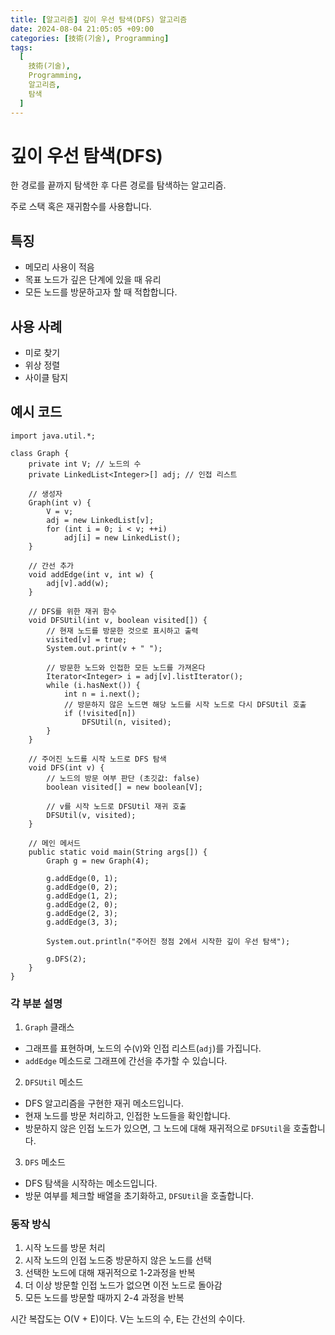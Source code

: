 ```yaml
---
title: [알고리즘] 깊이 우선 탐색(DFS) 알고리즘
date: 2024-08-04 21:05:05 +09:00
categories: [技術(기술), Programming]
tags:
  [
    技術(기술),
    Programming,
    알고리즘,
    탐색
  ]
---
```

<!-- ko -->
# 깊이 우선 탐색(DFS)
한 경로를 끝까지 탐색한 후 다른 경로를 탐색하는 알고리즘.

주로 스택 혹은 재귀함수를 사용합니다.

## 특징
- 메모리 사용이 적음
- 목표 노드가 깊은 단계에 있을 때 유리
- 모든 노드를 방문하고자 할 때 적합합니다.

## 사용 사례
- 미로 찾기
- 위상 정렬
- 사이클 탐지

## 예시 코드
```
import java.util.*;

class Graph {
    private int V; // 노드의 수
    private LinkedList<Integer>[] adj; // 인접 리스트

    // 생성자
    Graph(int v) {
        V = v;
        adj = new LinkedList[v];
        for (int i = 0; i < v; ++i)
            adj[i] = new LinkedList();
    }

    // 간선 추가
    void addEdge(int v, int w) {
        adj[v].add(w);
    }

    // DFS를 위한 재귀 함수
    void DFSUtil(int v, boolean visited[]) {
        // 현재 노드를 방문한 것으로 표시하고 출력
        visited[v] = true;
        System.out.print(v + " ");

        // 방문한 노드와 인접한 모든 노드를 가져온다
        Iterator<Integer> i = adj[v].listIterator();
        while (i.hasNext()) {
            int n = i.next();
            // 방문하지 않은 노드면 해당 노드를 시작 노드로 다시 DFSUtil 호출
            if (!visited[n])
                DFSUtil(n, visited);
        }
    }

    // 주어진 노드를 시작 노드로 DFS 탐색
    void DFS(int v) {
        // 노드의 방문 여부 판단 (초깃값: false)
        boolean visited[] = new boolean[V];

        // v를 시작 노드로 DFSUtil 재귀 호출
        DFSUtil(v, visited);
    }

    // 메인 메서드
    public static void main(String args[]) {
        Graph g = new Graph(4);

        g.addEdge(0, 1);
        g.addEdge(0, 2);
        g.addEdge(1, 2);
        g.addEdge(2, 0);
        g.addEdge(2, 3);
        g.addEdge(3, 3);

        System.out.println("주어진 정점 2에서 시작한 깊이 우선 탐색");

        g.DFS(2);
    }
}
```

### 각 부분 설명

1. `Graph` 클래스
  - 그래프를 표현하며, 노드의 수(`V`)와 인접 리스트(`adj`)를 가집니다.
  - `addEdge` 메소드로 그래프에 간선을 추가할 수 있습니다.

2. `DFSUtil` 메소드
  - DFS 알고리즘을 구현한 재귀 메소드입니다.
  - 현재 노드를 방문 처리하고, 인접한 노드들을 확인합니다.
  - 방문하지 않은 인접 노드가 있으면, 그 노드에 대해 재귀적으로 `DFSUtil`을 호출합니다.

3. `DFS` 메소드
  - DFS 탐색을 시작하는 메소드입니다.
  - 방문 여부를 체크할 배열을 초기화하고, `DFSUtil`을 호출합니다.

### 동작 방식
  1. 시작 노드를 방문 처리
  2. 시작 노드의 인접 노드중 방문하지 않은 노드를 선택
  3. 선택한 노드에 대해 재귀적으로 1-2과정을 반복
  4. 더 이상 방문할 인접 노드가 없으면 이전 노드로 돌아감
  5. 모든 노드를 방문할 때까지 2-4 과정을 반복

시간 복잡도는 O(V + E)이다. V는 노드의 수, E는 간선의 수이다.

<!-- endko -->
<!-- ja -->
<!-- endja -->